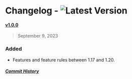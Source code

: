 # Changelog - ![Latest Version](https://img.shields.io/github/v/release/llgava/mcbedrock-features?logo=github&logoColor=959DA5&labelColor=353C43&color=33B5E5&label=Latest%20Version)

#### [v1.0.0](https://github.com/llgava/mcbedrock-features/releases/tag/v1.0.0)
> September 9, 2023

### **Added**
+ Features and feature rules between 1.17 and 1.20.

##### [Commit History](https://github.com/llgava/mcbedrock-features)